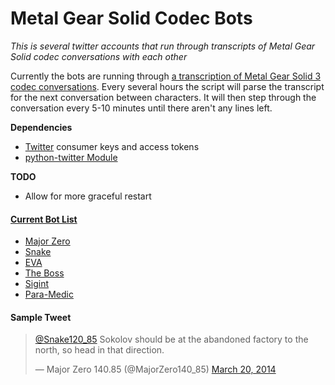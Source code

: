 # Metal Gear Solid Codec Bots

*This is several twitter accounts that run through transcripts of Metal Gear Solid codec conversations with each other*

Currently the bots are running through [a transcription of Metal Gear Solid 3 codec 
conversations](http://www.gamefaqs.com/ps2/914828-metal-gear-solid-3-snake-eater/faqs/43456). Every several hours the 
script will parse the transcript for the next conversation between characters. It will then step through the conversation 
every 5-10 minutes until there aren't any lines left.

**Dependencies**
 * [Twitter](https://dev.twitter.com/) consumer keys and access tokens
 * [python-twitter Module](https://github.com/bear/python-twitter)

**TODO**
 * Allow for more graceful restart

#### [Current Bot List](https://twitter.com/amarriner/lists/metal-gear-codec-bots)
 * [Major Zero](https://twitter.com/MajorZero140_85)
 * [Snake](https://twitter.com/Snake120_85)
 * [EVA](https://twitter.com/EVA_142_52)
 * [The Boss](https://twitter.com/TheBoss141_80)
 * [Sigint](https://twitter.com/Sigint148_41)
 * [Para-Medic](https://twitter.com/ParaMedic145_73)

#### Sample Tweet

<blockquote class="twitter-tweet" lang="en">
   <p>
      <a href="https://twitter.com/Snake120_85">@Snake120_85</a> Sokolov should be at the abandoned factory to the north, 
      so head in that direction.
   </p>

   &mdash; Major Zero 140.85 (@MajorZero140_85) 
   <a href="https://twitter.com/MajorZero140_85/statuses/446562976896913408">March 20, 2014</a>
</blockquote>
<script async src="//platform.twitter.com/widgets.js" charset="utf-8"></script>
